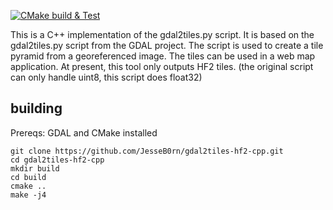 [![CMake build & Test](https://github.com/JesseB0rn/gdal2tiles-hf2-cpp/actions/workflows/cmake-single-platform.yml/badge.svg)](https://github.com/JesseB0rn/gdal2tiles-hf2-cpp/actions/workflows/cmake-single-platform.yml)

This is a C++ implementation of the gdal2tiles.py script. It is based on the gdal2tiles.py script from the GDAL project. The script is used to create a tile pyramid from a georeferenced image. The tiles can be used in a web map application. At present, this tool only outputs HF2 tiles. (the original script can only handle uint8, this script does float32)

## building

Prereqs: GDAL and CMake installed

```
git clone https://github.com/JesseB0rn/gdal2tiles-hf2-cpp.git
cd gdal2tiles-hf2-cpp
mkdir build
cd build
cmake ..
make -j4
```
